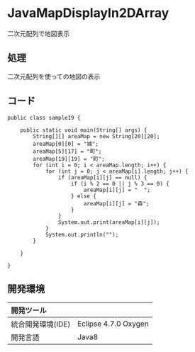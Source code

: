 # JavaMapDisplayIn2DArray
二次元配列で地図表示

## 処理
二次元配列を使っての地図の表示

## コード
```
public class sample19 {  
  
	public static void main(String[] args) {  
        String[][] areaMap = new String[20][20];  
        areaMap[0][0] = "城";  
        areaMap[5][17] = "町";  
        areaMap[19][19] = "町";  
        for (int i = 0; i < areaMap.length; i++) {  
            for (int j = 0; j < areaMap[i].length; j++) {  
                if (areaMap[i][j] == null) {  
                	if (i % 2 == 0 || j % 3 == 0) {  
                		areaMap[i][j] = "  ";  
                	} else {  
                		areaMap[i][j] = "森";  
                	}  
                }  
                System.out.print(areaMap[i][j]);  
            }  
            System.out.println("");  
        }  
  
	}  
  
}  
```

## 開発環境
| 開発ツール |  |
|:-|:-|
| 統合開発環境(IDE) | Eclipse 4.7.0 Oxygen |
| 開発言語 | Java8 |

